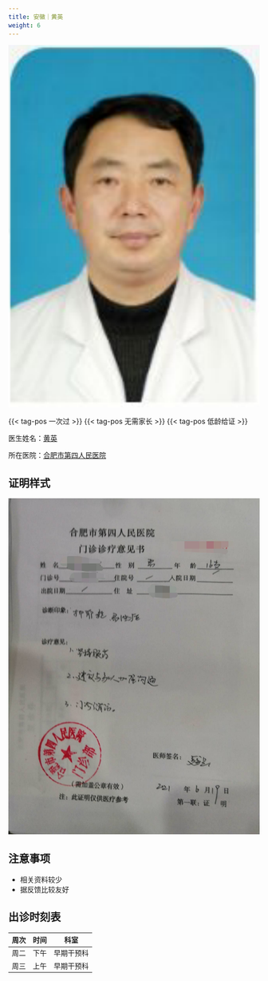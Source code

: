 ```yaml
---
title: 安徽｜黄英
weight: 6
---
```


![doctor](doctor.png)

{{< tag-pos 一次过 >}} {{< tag-pos 无需家长 >}} {{< tag-pos 低龄给证 >}}

医生姓名：[黄英](https://www.haodf.com/doctor/112797.html)

所在医院：[合肥市第四人民医院](https://amap.com/place/B022702CDW)

## 证明样式

![证明](proof.jpg)

## 注意事项

- 相关资料较少
- 据反馈比较友好

## 出诊时刻表

|  周次 |  时间 |  科室  |
| :-: | :-: | :--: |
|  周二 |  下午 | 早期干预科 |
|  周三 |  上午 | 早期干预科 |
